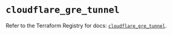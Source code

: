 # `cloudflare_gre_tunnel`

Refer to the Terraform Registry for docs: [`cloudflare_gre_tunnel`](https://registry.terraform.io/providers/cloudflare/cloudflare/4.35.0/docs/resources/gre_tunnel).
